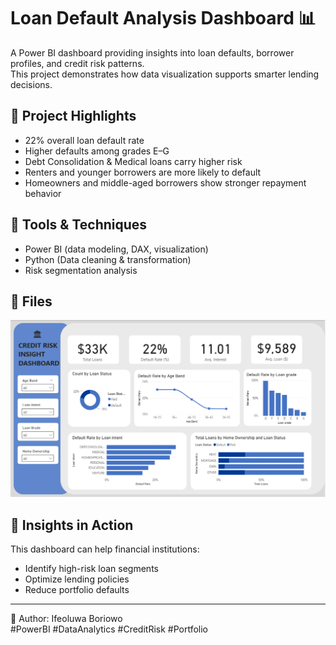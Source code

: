# Loan Default Analysis Dashboard 📊

A Power BI dashboard providing insights into loan defaults, borrower profiles, and credit risk patterns.  
This project demonstrates how data visualization supports smarter lending decisions.

## 🔹 Project Highlights
- 22% overall loan default rate
- Higher defaults among grades E–G
- Debt Consolidation & Medical loans carry higher risk
- Renters and younger borrowers are more likely to default
- Homeowners and middle-aged borrowers show stronger repayment behavior

## 🔹 Tools & Techniques
- Power BI (data modeling, DAX, visualization)
- Python (Data cleaning & transformation)
- Risk segmentation analysis
 
## 🔹 Files
![Dashboard](Dashboard_Preview.png)

## 🔹 Insights in Action
This dashboard can help financial institutions:
- Identify high-risk loan segments
- Optimize lending policies
- Reduce portfolio defaults

---
👤 Author: Ifeoluwa Boriowo  
#PowerBI #DataAnalytics #CreditRisk #Portfolio
